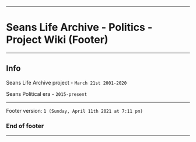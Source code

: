 
***

# Seans Life Archive - Politics - Project Wiki (Footer)

***

## Info

Seans Life Archive project - `March 21st 2001-2020`

Seans Political era - `2015-present`

***

Footer version: `1 (Sunday, April 11th 2021 at 7:11 pm)`

### End of footer

***
